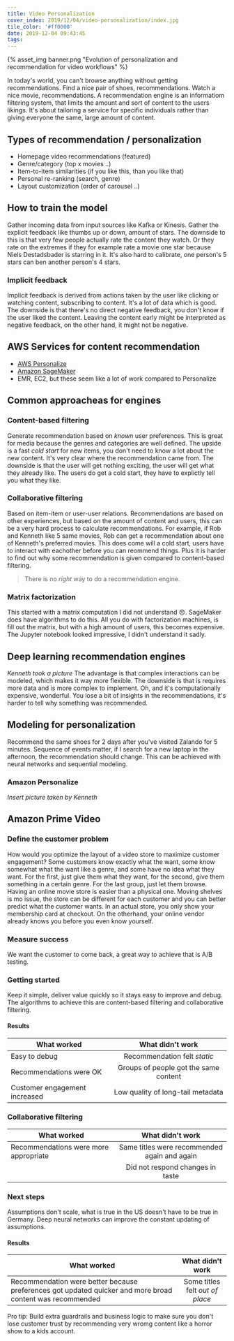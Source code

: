 ```yaml
---
title: Video Personalization
cover_index: 2019/12/04/video-personalization/index.jpg
tile_color: '#ff0000'
date: 2019-12-04 09:43:45
tags:
---
```

{% asset_img banner.png "Evolution of personalization and recommendation for video workflows" %}

In today's world, you can't browse anything without getting recommendations. Find a nice pair of shoes, recommendations. Watch a nice movie, recommendations. A recommendation engine is an informatiom filtering system, that limits the amount and sort of content to the users likings. It's about tailoring a service for specific individuals rather than giving everyone the same, large amount of content. 

## Types of recommendation / personalization
- Homepage video recommendations (featured)
- Genre/category (top x movies ..)
- Item-to-item similarities (if you like this, than you like that)
- Personal re-ranking (search, genre)
- Layout customization (order of carousel ..)

## How to train the model
Gather incoming data from input sources like Kafka or Kinesis. Gather the explicit feedback like thumbs up or down, amount of stars. The downside to this is that very few people actually rate the content they watch. Or they rate on the extremes if they for example rate a movie one star because Niels Destadsbader is starring in it. It's also hard to calibrate, one person's 5 stars can ben another person's 4 stars. 
### Implicit feedback
Implicit feedback is derived from actions taken by the user like clicking or watching content, subscribing to content. It's a lot of data which is good. The downside is that there's no direct negative feedback, you don't know if the user liked the content. Leaving the content early might be interpreted as negative feedback, on the other hand, it might not be negative.

## AWS Services for content recommendation
- [AWS Personalize](https://aws.amazon.com/personalize/)
- [Amazon SageMaker](https://aws.amazon.com/sagemaker/)
- EMR, EC2, but these seem like a lot of work compared to Personalize

## Common approacheas for engines
### Content-based filtering
Generate recommendation based on *known* user preferences. This is great for media because the genres and categories are well defined. The upside is a fast *cold start* for new items, you don't need to know a lot about the new content. It's very clear where the recommendation came from. The downside is that the user will get nothing exciting, the user will get what they already like. The users do get a cold start, they have to explictly tell you what they like.

### Collaborative filtering
Based on item-item or user-user relations. Recommendations are based on other experiences, but based on the amount of content and users, this can be a very hard process to calculate recommendations. For example, if Rob and Kenneth like 5 same movies, Rob can get a recommendation about one of Kenneth's preferred movies. This does come will a cold start, users have to interact with eachother before you can reommend things. Plus it is harder to find out why some recommendation is given compared to content-based filtering.

> There is no *right* way to do a recommendation engine. 

### Matrix factorization
This started with a matrix computation I did not understand 😞. SageMaker does have algorithms to do this. All you do with factorization machines, is fill out the matrix, but with a high amount of users, this becomes expensive. The Jupyter notebook looked impressive, I didn't understand it sadly.

## Deep learning recommendation engines
*Kenneth took a picture*
The advantage is that complex interactions can be modeled, which makes it way more flexible. The downside is that is requires more data and is more complex to implement. Oh, and it's computationally expensive, wonderful.  You lose a bit of insights in the recommendations, it's harder to tell why something was recommended.

## Modeling for personalization
Recommend the same shoes for 2 days after you've visited Zalando for 5 minutes. Sequence of events matter, if I search for a new laptop in the afternoon, the recommendation should change. This can be achieved with neural networks and sequential modeling.

### Amazon Personalize
*Insert picture taken by Kenneth*

## Amazon Prime Video
### Define the customer problem
How would you optimize the layout of a video store to maximize customer engagement? Some customers know exactly what the want, some know somewhat what the want like a genre, and some have no idea what they want. For the first, just give them what they want, for the second, give them something in a certain genre. For the last group, just let them browse. Having an online movie store is easier than a physical one. Moving shelves is mo issue, the store can be different for each customer and you can better predict what the customer wants. In an actual store, you only show your membership card at checkout. On the otherhand, your online vendor already knows you before you even know yourself. 
### Measure success
We want the customer to come back, a great way to achieve that is A/B testing. 
### Getting started
Keep it simple, deliver value quickly so it stays easy to improve and debug. The algorithms to achieve this are content-based filtering and collaborative filtering.
#### Results
| What worked                    | What didn't work                      |
| ------------------------------ |:-------------------------------------:|
| Easy to debug                  | Recommendation felt *static*          |
| Recommendations were OK        | Groups of people got the same content |
| Customer engagement increased  | Low quality of long-tail metadata     |

### Collaborative filtering
| What worked                           | What didn't work                             |
| ------------------------------------- |:--------------------------------------------:|
| Recommendations were more appropriate | Same titles were recommended again and again |
|                                       | Did not respond changes in taste             |

### Next steps
Assumptions don't scale, what is true in the US doesn't have to be true in Germany. Deep neural networks can improve the constant updating of assumptions. 
#### Results
| What worked                                                                                               | What didn't work                 |
| --------------------------------------------------------------------------------------------------------- |:--------------------------------:|
| Recommendation were better because preferences got updated quicker and more broad content was recommended | Some titles felt *out of place*  |

Pro tip: Build extra guardrails and business logic to make sure you don't lose customer trust by recommending very wromg content like a horror show to a kids account.
